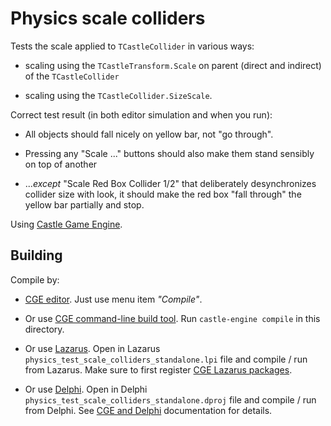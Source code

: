 # Physics scale colliders

Tests the scale applied to `TCastleCollider` in various ways:

- scaling using the `TCastleTransform.Scale` on parent (direct and indirect) of the `TCastleCollider`

- scaling using the `TCastleCollider.SizeScale`.

Correct test result (in both editor simulation and when you run):

- All objects should fall nicely on yellow bar, not "go through".

- Pressing any "Scale ..." buttons should also make them stand sensibly on top of another

- ...*except* "Scale Red Box Collider 1/2" that deliberately desynchronizes collider size with look, it should make the red box "fall through" the yellow bar partially and stop.

Using [Castle Game Engine](https://castle-engine.io/).

## Building

Compile by:

- [CGE editor](https://castle-engine.io/manual_editor.php). Just use menu item _"Compile"_.

- Or use [CGE command-line build tool](https://castle-engine.io/build_tool). Run `castle-engine compile` in this directory.

- Or use [Lazarus](https://www.lazarus-ide.org/). Open in Lazarus `physics_test_scale_colliders_standalone.lpi` file and compile / run from Lazarus. Make sure to first register [CGE Lazarus packages](https://castle-engine.io/lazarus).

- Or use [Delphi](https://www.embarcadero.com/products/Delphi). Open in Delphi `physics_test_scale_colliders_standalone.dproj` file and compile / run from Delphi. See [CGE and Delphi](https://castle-engine.io/delphi) documentation for details.
